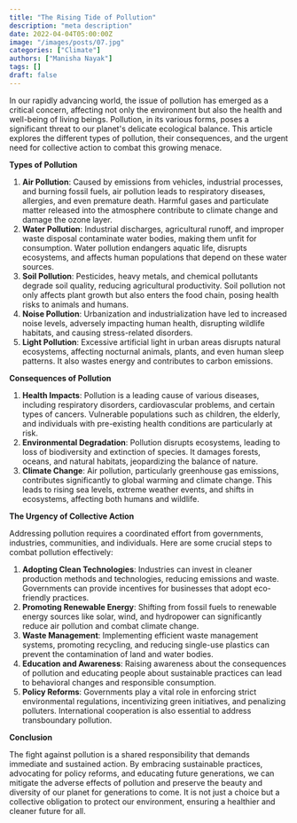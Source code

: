 ```yaml
---
title: "The Rising Tide of Pollution"
description: "meta description"
date: 2022-04-04T05:00:00Z
image: "/images/posts/07.jpg"
categories: ["Climate"]
authors: ["Manisha Nayak"]
tags: []
draft: false
---
```


In our rapidly advancing world, the issue of pollution has emerged as a critical concern, affecting not only the environment but also the health and well-being of living beings. Pollution, in its various forms, poses a significant threat to our planet's delicate ecological balance. This article explores the different types of pollution, their consequences, and the urgent need for collective action to combat this growing menace.

**Types of Pollution**

1. **Air Pollution**: Caused by emissions from vehicles, industrial processes, and burning fossil fuels, air pollution leads to respiratory diseases, allergies, and even premature death. Harmful gases and particulate matter released into the atmosphere contribute to climate change and damage the ozone layer.
2. **Water Pollution**: Industrial discharges, agricultural runoff, and improper waste disposal contaminate water bodies, making them unfit for consumption. Water pollution endangers aquatic life, disrupts ecosystems, and affects human populations that depend on these water sources.
3. **Soil Pollution**: Pesticides, heavy metals, and chemical pollutants degrade soil quality, reducing agricultural productivity. Soil pollution not only affects plant growth but also enters the food chain, posing health risks to animals and humans.
4. **Noise Pollution**: Urbanization and industrialization have led to increased noise levels, adversely impacting human health, disrupting wildlife habitats, and causing stress-related disorders.
5. **Light Pollution**: Excessive artificial light in urban areas disrupts natural ecosystems, affecting nocturnal animals, plants, and even human sleep patterns. It also wastes energy and contributes to carbon emissions.

**Consequences of Pollution**

1. **Health Impacts**: Pollution is a leading cause of various diseases, including respiratory disorders, cardiovascular problems, and certain types of cancers. Vulnerable populations such as children, the elderly, and individuals with pre-existing health conditions are particularly at risk.
2. **Environmental Degradation**: Pollution disrupts ecosystems, leading to loss of biodiversity and extinction of species. It damages forests, oceans, and natural habitats, jeopardizing the balance of nature.
3. **Climate Change**: Air pollution, particularly greenhouse gas emissions, contributes significantly to global warming and climate change. This leads to rising sea levels, extreme weather events, and shifts in ecosystems, affecting both humans and wildlife.

**The Urgency of Collective Action**

Addressing pollution requires a coordinated effort from governments, industries, communities, and individuals. Here are some crucial steps to combat pollution effectively:

1. **Adopting Clean Technologies**: Industries can invest in cleaner production methods and technologies, reducing emissions and waste. Governments can provide incentives for businesses that adopt eco-friendly practices.
2. **Promoting Renewable Energy**: Shifting from fossil fuels to renewable energy sources like solar, wind, and hydropower can significantly reduce air pollution and combat climate change.
3. **Waste Management**: Implementing efficient waste management systems, promoting recycling, and reducing single-use plastics can prevent the contamination of land and water bodies.
4. **Education and Awareness**: Raising awareness about the consequences of pollution and educating people about sustainable practices can lead to behavioral changes and responsible consumption.
5. **Policy Reforms**: Governments play a vital role in enforcing strict environmental regulations, incentivizing green initiatives, and penalizing polluters. International cooperation is also essential to address transboundary pollution.

**Conclusion**

The fight against pollution is a shared responsibility that demands immediate and sustained action. By embracing sustainable practices, advocating for policy reforms, and educating future generations, we can mitigate the adverse effects of pollution and preserve the beauty and diversity of our planet for generations to come. It is not just a choice but a collective obligation to protect our environment, ensuring a healthier and cleaner future for all.

